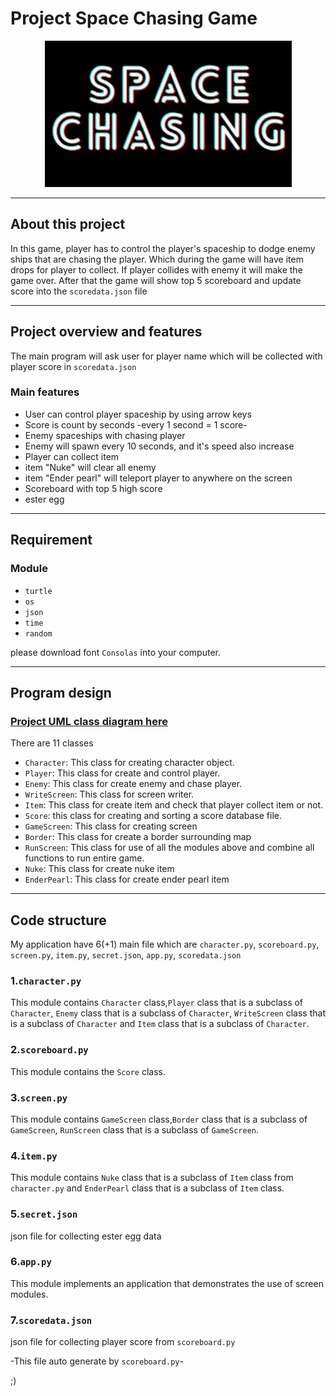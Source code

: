 # Project Space Chasing Game

<p align="center">
<img src="space_chasing/resource/SPACE_CHASING.gif">
</p>

---

## About this project
In this game, player has to control the player's spaceship to dodge enemy ships that are chasing the player.
Which during the game will have item drops for player to collect. If player collides with enemy it will make the game over.
After that the game will show top 5 scoreboard and update score into the `scoredata.json` file

***
## Project overview and features
The main program will ask user for player name which will be collected with player score in `scoredata.json`
### Main features
* User can control player spaceship by using arrow keys
* Score is count by seconds -every 1 second = 1 score-
* Enemy spaceships with chasing player
* Enemy will spawn every 10 seconds, and it's speed also increase
* Player can collect item
* item "Nuke" will clear all enemy
* item "Ender pearl" will teleport player to anywhere on the screen
* Scoreboard with top 5 high score
* ester egg

***
## Requirement
### Module
* `turtle`
* `os`
* `json`
* `time`
* `random`

please download font `Consolas` into your computer.

***
## Program design
### [Project UML class diagram here](Class_diagram_space_chasing.png)
There are 11 classes
* `Character`: This class for creating character object.
* `Player`: This class for create and control player.
* `Enemy`: This class for create enemy and chase player.
* `WriteScreen`: This class for screen writer.
* `Item`: This class for create item and check that player collect item or not.
* `Score`: this class for creating and sorting a score database file.
* `GameScreen`: This class for creating screen
* `Border`: This class for create a border surrounding map
* `RunScreen`: This class for use of all the modules above and combine all functions to run entire game. 
* `Nuke`: This class for create nuke item
* `EnderPearl`: This class for create ender pearl item

***
## Code structure
My application have 6(+1) main file which are `character.py`, `scoreboard.py`,
`screen.py`, `item.py`, `secret.json`, `app.py`, `scoredata.json`

### 1.`character.py`
This module contains `Character` class,`Player` class that is a subclass of `Character`, 
`Enemy` class that is a subclass of `Character`, `WriteScreen` class that is a subclass of `Character` and 
`Item` class that is a subclass of `Character`.

### 2.`scoreboard.py`
This module contains the `Score` class.

### 3.`screen.py`
This module contains `GameScreen` class,`Border` class that is a subclass of `GameScreen`, 
`RunScreen` class that is a subclass of `GameScreen`. 

### 4.`item.py`
This module contains `Nuke` class that is a subclass of `Item` class from `character.py` and 
`EnderPearl` class that is a subclass of `Item` class.

### 5.`secret.json`
json file for collecting ester egg data

### 6.`app.py`
This module implements an application that demonstrates the use of screen modules.

### 7.`scoredata.json`
json file for collecting player score from `scoreboard.py`

-This file auto generate by `scoreboard.py`- 

;)
